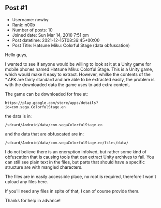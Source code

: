## Post #1
- Username: newby
- Rank: n00b
- Number of posts: 10
- Joined date: Sun Mar 14, 2010 7:51 pm
- Post datetime: 2021-12-15T08:36:45+00:00
- Post Title: Hatsune Miku: Colorful Stage (data obfuscation)

Hello guys,

I wanted to see if anyone would be willing to look at it at a Unity game for mobile phones named Hatsune Miku: Colorful Stage.
This is a Unity game, which would make it easy to extract. However, whilke the contents of the *.APK are fairly standard and are able to be extracted easily, the problem is with the downloaded data the game uses to add extra content.

The game can be downloaded for free at:

```
https://play.google.com/store/apps/details?id=com.sega.ColorfulStage.en
```


the data is in: 
```
/sdcard/Android/data/com.segaColorfulStage.en
```


and the data that are obfuscated are in: 
```
/sdcard/Android/data/com.segaColorfulStage.en/files/data/
```


I do not believe there is an encryption infolved, but rather some kind of obfuscation that is causing tools that can extract Unity archives to fail.
You can still see plain text in the files, but parts that should have a specific structure are with mangled characters.

The files are in easily accessible place, no root is required, therefore I won't upload any files here.

If you'll need any files in spite of that, I can of course provide them.

Thanks for help in advance!
